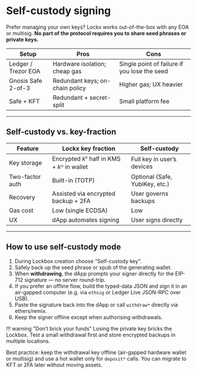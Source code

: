 # Self-custody signing

Prefer managing your own keys?  Lockx works out-of-the-box with any EOA or multisig.  **No part of the protocol requires you to share seed phrases or private keys.**

| Setup | Pros | Cons |
|-------|------|------|
| Ledger / Trezor EOA | Hardware isolation; cheap gas | Single point of failure if you lose the seed |
| Gnosis Safe 2-of-3 | Redundant keys; on-chain policy | Higher gas; UX heavier |
| Safe + KFT | Redundant + secret-split | Small platform fee |

---

## Self-custody vs. key-fraction

| Feature | Lockx key fraction | Self-custody |
|---------|-------------------|--------------|
| Key storage | Encrypted 𝑘ᴾ half in KMS + 𝑘ᵁ in wallet | Full key in user’s devices |
| Two-factor auth | Built-in (TOTP) | Optional (Safe, YubiKey, etc.) |
| Recovery | Assisted via encrypted backup + 2FA | User governs backups |
| Gas cost | Low (single ECDSA) | Low |
| UX | dApp automates signing | User signs directly |

---

## How to use self-custody mode

1. During Lockbox creation choose “Self-custody key”.
2. Safely back up the seed phrase or xpub of the generating wallet.
3. When **withdrawing**, the dApp prompts your signer directly for the EIP-712 signature — no server round-trip.
4. If you prefer an offline flow, build the typed-data JSON and sign it in an air-gapped computer (e.g. via `ethsig` or Ledger Live JSON-RPC over USB).
5. Paste the signature back into the dApp or call `withdraw*` directly via ethers/remix.
6. Keep the signer offline except when authorising withdrawals.

!!! warning "Don’t brick your funds"
    Losing the private key bricks the Lockbox.  Test a small withdrawal first and store encrypted backups in multiple locations.

Best practice: keep the withdrawal key offline (air-gapped hardware wallet or multisig) and use a hot wallet only for `deposit*` calls.  You can migrate to KFT or 2FA later without moving assets.
